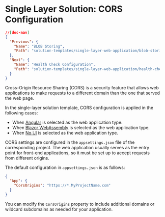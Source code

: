 # Single Layer Solution: CORS Configuration

```json
//[doc-nav]
{
  "Previous": {
    "Name": "BLOB Storing",
    "Path": "solution-templates/single-layer-web-application/blob-storing"
  },
  "Next": {
    "Name": "Health Check Configuration",
    "Path": "solution-templates/single-layer-web-application/health-check-configuration"
  }
}
```

Cross-Origin Resource Sharing (CORS) is a security feature that allows web applications to make requests to a different domain than the one that served the web page.

In the single-layer solution template, CORS configuration is applied in the following cases:
- When [Angular](web-applications.md#angular) is selected as the web application type.
- When [Blazor WebAssembly](web-applications.md#blazor-webassembly) is selected as the web application type.
- When [No UI](web-applications.md#no-ui) is selected as the web application type.

CORS settings are configured in the `appsettings.json` file of the corresponding project. The web application usually serves as the entry point for front-end applications, so it must be set up to accept requests from different origins.

The default configuration in `appsettings.json` is as follows:

```json
{
  "App": {
    "CorsOrigins": "https://*.MyProjectName.com"
  }
}
```

You can modify the `CorsOrigins` property to include additional domains or wildcard subdomains as needed for your application.